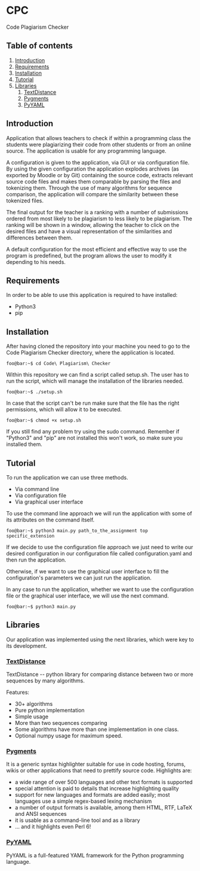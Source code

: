 # CPC
Code Plagiarism Checker

## Table of contents
1. [Introduction](#introduction)
2. [Requirements](#requirements)
3. [Installation](#installation)
4. [Tutorial](#tutorial)
5. [Libraries](#libraries)
    1. [TextDistance](#textdistance)
    2. [Pygments](#pygments)
    3. [PyYAML](#pyyaml)

## Introduction <a name="introduction"></a>
Application that allows teachers to check if within a programming class 
the students were plagiarizing their code from other students or from an 
online source. The application is usable for any programming language.

A configuration is given to the application, via GUI or via configuration 
file. By using the given configuration the application explodes archives 
(as exported by Moodle or by Git) containing the source code, extracts 
relevant source code files and makes them comparable by parsing the files 
and tokenizing them. Through the use of many algorithms for sequence 
comparison, the application will compare the similarity between these 
tokenized files.

The final output for the teacher is a ranking with a number of submissions 
ordered from most likely to be plagiarism to less likely to be plagiarism. 
The ranking will be shown in a window, allowing the teacher to click on the 
desired files and have a visual representation of the similarities and 
differences between them.

A default configuration for the most efficient and effective way to use the 
program is predefined, but the program allows the user to modify it depending 
to his needs.

## Requirements <a name="requirements"></a>
In order to be able to use this application is required to have installed:

- Python3
- pip

## Installation <a name="installation"></a>
After having cloned the repository into your machine you need to go to the Code
Plagiarism Checker directory, where the application is located.

```console
foo@bar:~$ cd Code\ Plagiarism\ Checker
```

Within this repository we can find a script called setup.sh. The user has to
run the script, which will manage the installation of the libraries needed.

```console
foo@bar:~$ ./setup.sh
```

In case that the script can't be run make sure that the file has the right
permissions, which will allow it to be executed.

```console
foo@bar:~$ chmod +x setup.sh
```

If you still find any problem try using the sudo command. Remember if "Python3"
and "pip" are not installed this won't work, so make sure you installed them.

## Tutorial <a name="tutorial"></a>
To run the application we can use three methods.

- Via command line
- Via configuration file
- Via graphical user interface

To use the command line approach we will run the application with some of its
attributes on the command itself.

```console
foo@bar:~$ python3 main.py path_to_the_assignment top specific_extension
```

If we decide to use the configuration file approach we just need to write our 
desired configuration in our configuration file called configuration.yaml and
then run the application.

Otherwise, if we want to use the graphical user interface to fill the configuration's
parameters we can just run the application.

In any case to run the application, whether we want to use the configuration file or the
graphical user interface, we will use the next command.

```console
foo@bar:~$ python3 main.py
```

## Libraries <a name="libraries"></a>
Our application was implemented using the next libraries, which
were key to its development.

### [TextDistance](https://github.com/life4/textdistance) <a name="textdistance"></a>
TextDistance -- python library for comparing distance between two or more sequences by many algorithms.

Features:

- 30+ algorithms
- Pure python implementation
- Simple usage
- More than two sequences comparing
- Some algorithms have more than one implementation in one class.
- Optional numpy usage for maximum speed.

### [Pygments](https://pygments.org) <a name="pygments"></a>
It is a generic syntax highlighter suitable for use in code hosting, forums, wikis or other applications 
that need to prettify source code. Highlights are:

- a wide range of over 500 languages and other text formats is supported
- special attention is paid to details that increase highlighting quality
- support for new languages and formats are added easily; most languages use a simple regex-based lexing mechanism
- a number of output formats is available, among them HTML, RTF, LaTeX and ANSI sequences
- it is usable as a command-line tool and as a library
- … and it highlights even Perl 6!

### [PyYAML](https://pyyaml.org) <a name="pyyaml"></a>
PyYAML is a full-featured YAML framework for the Python programming language.